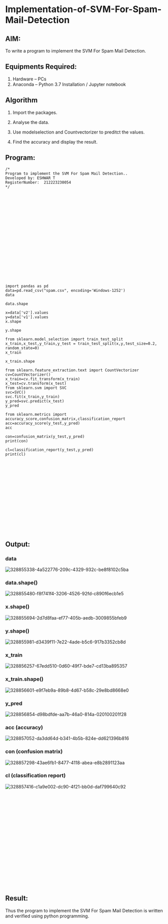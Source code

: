 # Implementation-of-SVM-For-Spam-Mail-Detection

## AIM:
To write a program to implement the SVM For Spam Mail Detection.

## Equipments Required:
1. Hardware – PCs
2. Anaconda – Python 3.7 Installation / Jupyter notebook

## Algorithm
1. Import the packages.

2. Analyse the data. 

3. Use modelselection and Countvectorizer to preditct the values. 

4. Find the accuracy and display the result. 

## Program:
```
/*
Program to implement the SVM For Spam Mail Detection..
Developed by: ESHWAR T
RegisterNumber:  212223230054
*/
```
<br>
<br>
<br>
<br>
<br>
<br>
<br>
<br>
<br>
<br>
<br>
<br>
<br>
<br>
<br>
<br>


```
import pandas as pd
data=pd.read_csv("spam.csv", encoding='Windows-1252')
data

data.shape

x=data['v2'].values
y=data['v1'].values
x.shape

y.shape

from sklearn.model_selection import train_test_split
x_train,x_test,y_train,y_test = train_test_split(x,y,test_size=0.2, random_state=0)
x_train

x_train.shape
```
```
from sklearn.feature_extraction.text import CountVectorizer
cv=CountVectorizer()
x_train=cv.fit_transform(x_train)
x_test=cv.transform(x_test)
from sklearn.svm import SVC
svc=SVC()
svc.fit(x_train,y_train)
y_pred=svc.predict(x_test)
y_pred

from sklearn.metrics import accuracy_score,confusion_matrix,classification_report
acc=accuracy_score(y_test,y_pred)
acc

con=confusion_matrix(y_test,y_pred)
print(con)

cl=classification_report(y_test,y_pred)
print(cl)
```
<br>
<br>
<br>
<br>
<br>
<br>
<br>
<br>
<br>
<br>
<br>
<br>
<br>



## Output:

### data
![328855338-4a522776-209c-4329-932c-be8f8102c5ba](https://github.com/gauthamkrishna7/Implementation-of-SVM-For-Spam-Mail-Detection/assets/141175025/1cd23b36-148e-4c3d-9611-31f9a37c6440)


### data.shape()
![328855480-f8f741f4-3206-4526-92fd-c890f6ecb1e5](https://github.com/gauthamkrishna7/Implementation-of-SVM-For-Spam-Mail-Detection/assets/141175025/55503fe2-7a86-4c16-9a40-b9f9dc9c87c5)


### x.shape()
![328855694-2d7d8faa-ef77-405b-aedb-3009855bfeb9](https://github.com/gauthamkrishna7/Implementation-of-SVM-For-Spam-Mail-Detection/assets/141175025/0cb00b08-2fe8-40ec-a21f-1fbbcc989f5c)

### y.shape()  
![328855981-d3439f11-7e22-4ade-b5c6-917b3352cb8d](https://github.com/gauthamkrishna7/Implementation-of-SVM-For-Spam-Mail-Detection/assets/141175025/edd4a8a2-719b-4e6c-b7f0-fc3d91f21540)

### x_train
![328856257-67edd510-0d60-49f7-bde7-cd13ba895357](https://github.com/gauthamkrishna7/Implementation-of-SVM-For-Spam-Mail-Detection/assets/141175025/edc3b651-98f0-4a74-9d64-0396e9964eb3)


### x_train.shape()
![328856601-e9f7eb9a-89b8-4d67-b58c-29e8bd8668e0](https://github.com/gauthamkrishna7/Implementation-of-SVM-For-Spam-Mail-Detection/assets/141175025/9d207b3e-dcd6-48f4-bedc-ac8330836604)

### y_pred
![328856854-d98bdfde-aa7b-46a0-814a-020100201f28](https://github.com/gauthamkrishna7/Implementation-of-SVM-For-Spam-Mail-Detection/assets/141175025/0702e763-a932-48a3-b7c4-016980d2bf20)

### acc (accuracy)
![328857052-da3dd64d-b341-4b5b-824e-dd621396b816](https://github.com/gauthamkrishna7/Implementation-of-SVM-For-Spam-Mail-Detection/assets/141175025/bf25aae0-c1f5-4b70-a5b0-e1f87235e533)


### con (confusion matrix)
![328857298-43ae6fb1-8477-4118-abea-e8b2891123aa](https://github.com/gauthamkrishna7/Implementation-of-SVM-For-Spam-Mail-Detection/assets/141175025/96c8e632-5837-4d94-a02e-7db33ddfc123)


### cl (classification report)
![328857416-c1a9e002-dc90-4f21-bb0d-daf799640c92](https://github.com/gauthamkrishna7/Implementation-of-SVM-For-Spam-Mail-Detection/assets/141175025/93d05231-8e93-4866-9d05-30f66368ce71)

<br>
<br>
<br>
<br>
<br>
<br>
<br>
<br>
<br>
<br>
<br>
<br>
<br>
<br>
<br>
<br>
<br>

## Result:
Thus the program to implement the SVM For Spam Mail Detection is written and verified using python programming.
